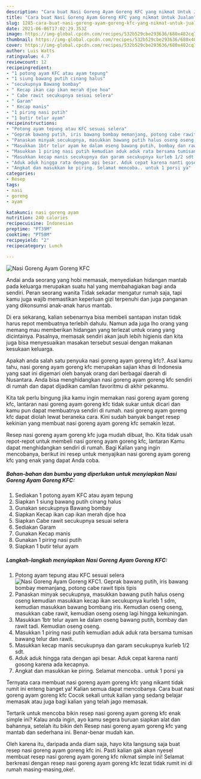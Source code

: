 ```yaml
---
description: "Cara buat Nasi Goreng Ayam Goreng KFC yang nikmat Untuk Jualan"
title: "Cara buat Nasi Goreng Ayam Goreng KFC yang nikmat Untuk Jualan"
slug: 1285-cara-buat-nasi-goreng-ayam-goreng-kfc-yang-nikmat-untuk-jualan
date: 2021-06-06T17:02:29.353Z
image: https://img-global.cpcdn.com/recipes/532b529cbe293636/680x482cq70/nasi-goreng-ayam-goreng-kfc-foto-resep-utama.jpg
thumbnail: https://img-global.cpcdn.com/recipes/532b529cbe293636/680x482cq70/nasi-goreng-ayam-goreng-kfc-foto-resep-utama.jpg
cover: https://img-global.cpcdn.com/recipes/532b529cbe293636/680x482cq70/nasi-goreng-ayam-goreng-kfc-foto-resep-utama.jpg
author: Luis Watts
ratingvalue: 4.7
reviewcount: 12
recipeingredient:
- "1 potong ayam KFC atau ayam tepung"
- "1 siung bawang putih cinang halus"
- "secukupnya Bawang bombay"
- " Kecap ikan cap ikan merah djoe hoa"
- " Cabe rawit secukupnya sesuai selera"
- " Garam"
- " Kecap manis"
- "1 piring nasi putih"
- "1 butir telur ayam"
recipeinstructions:
- "Potong ayam tepung atau KFC sesuai selera"
- "Geprak bawang putih, iris bawang bombay memanjang, potong cabe rawit tipis tipis"
- "Panaskan minyak secukupnya, masukkan bawang putih halus oseng oseng kemudian masukkan kecap ikan secukupnya kurleb 1 sdm, kemudian masukkan bawang bombang iris. Kemudian oseng oseng, masukkan cabe rawit, kemudian oseng oseng lagi hingga kekuningan."
- "Masukkan 1btr telur ayam ke dalam oseng bawang putih, bombay dan rawit tadi. Kemudian oseng oseng."
- "Masukkan 1 piring nasi putih kemudian aduk aduk rata bersama tumisan bawang telur dan rawit."
- "Masukkan kecap manis secukupnya dan garam secukupnya kurleb 1/2 sdt."
- "Aduk aduk hingga rata dengan api besar. Aduk cepat karena nanti gosong karena ada kecapnya."
- "Angkat dan masukkan ke piring. Selamat mencoba.. untuk 1 porsi ya"
categories:
- Resep
tags:
- nasi
- goreng
- ayam

katakunci: nasi goreng ayam 
nutrition: 240 calories
recipecuisine: Indonesian
preptime: "PT39M"
cooktime: "PT50M"
recipeyield: "2"
recipecategory: Lunch

---
```



![Nasi Goreng Ayam Goreng KFC](https://img-global.cpcdn.com/recipes/532b529cbe293636/680x482cq70/nasi-goreng-ayam-goreng-kfc-foto-resep-utama.jpg)

Andai anda seorang yang hobi memasak, menyediakan hidangan mantab pada keluarga merupakan suatu hal yang membahagiakan bagi anda sendiri. Peran seorang  wanita Tidak sekadar mengatur rumah saja, tapi kamu juga wajib memastikan keperluan gizi terpenuhi dan juga panganan yang dikonsumsi anak-anak harus mantab.

Di era  sekarang, kalian sebenarnya bisa membeli santapan instan tidak harus repot membuatnya terlebih dahulu. Namun ada juga lho orang yang memang mau memberikan hidangan yang terlezat untuk orang yang dicintainya. Pasalnya, memasak sendiri akan jauh lebih higienis dan kita juga bisa menyesuaikan masakan tersebut sesuai dengan makanan kesukaan keluarga. 



Apakah anda salah satu penyuka nasi goreng ayam goreng kfc?. Asal kamu tahu, nasi goreng ayam goreng kfc merupakan sajian khas di Indonesia yang saat ini digemari oleh banyak orang dari berbagai daerah di Nusantara. Anda bisa menghidangkan nasi goreng ayam goreng kfc sendiri di rumah dan dapat dijadikan camilan favoritmu di akhir pekanmu.

Kita tak perlu bingung jika kamu ingin memakan nasi goreng ayam goreng kfc, lantaran nasi goreng ayam goreng kfc tidak sukar untuk dicari dan kamu pun dapat membuatnya sendiri di rumah. nasi goreng ayam goreng kfc dapat diolah lewat beraneka cara. Kini sudah banyak banget resep kekinian yang membuat nasi goreng ayam goreng kfc semakin lezat.

Resep nasi goreng ayam goreng kfc juga mudah dibuat, lho. Kita tidak usah repot-repot untuk membeli nasi goreng ayam goreng kfc, lantaran Kamu dapat menghidangkan sendiri di rumah. Bagi Kalian yang ingin mencobanya, berikut ini resep untuk menyajikan nasi goreng ayam goreng kfc yang enak yang dapat Anda coba.

<!--inarticleads1-->

##### Bahan-bahan dan bumbu yang diperlukan untuk menyiapkan Nasi Goreng Ayam Goreng KFC:

1. Sediakan 1 potong ayam KFC atau ayam tepung
1. Siapkan 1 siung bawang putih cinang halus
1. Gunakan secukupnya Bawang bombay
1. Siapkan  Kecap ikan cap ikan merah djoe hoa
1. Siapkan  Cabe rawit secukupnya sesuai selera
1. Sediakan  Garam
1. Gunakan  Kecap manis
1. Gunakan 1 piring nasi putih
1. Siapkan 1 butir telur ayam




<!--inarticleads2-->

##### Langkah-langkah menyiapkan Nasi Goreng Ayam Goreng KFC:

1. Potong ayam tepung atau KFC sesuai selera
<img src="https://img-global.cpcdn.com/steps/85e2bf45a299545c/160x128cq70/nasi-goreng-ayam-goreng-kfc-langkah-memasak-1-foto.jpg" alt="Nasi Goreng Ayam Goreng KFC">1. Geprak bawang putih, iris bawang bombay memanjang, potong cabe rawit tipis tipis
1. Panaskan minyak secukupnya, masukkan bawang putih halus oseng oseng kemudian masukkan kecap ikan secukupnya kurleb 1 sdm, kemudian masukkan bawang bombang iris. Kemudian oseng oseng, masukkan cabe rawit, kemudian oseng oseng lagi hingga kekuningan.
1. Masukkan 1btr telur ayam ke dalam oseng bawang putih, bombay dan rawit tadi. Kemudian oseng oseng.
1. Masukkan 1 piring nasi putih kemudian aduk aduk rata bersama tumisan bawang telur dan rawit.
1. Masukkan kecap manis secukupnya dan garam secukupnya kurleb 1/2 sdt.
1. Aduk aduk hingga rata dengan api besar. Aduk cepat karena nanti gosong karena ada kecapnya.
1. Angkat dan masukkan ke piring. Selamat mencoba.. untuk 1 porsi ya




Ternyata cara membuat nasi goreng ayam goreng kfc yang nikamt tidak rumit ini enteng banget ya! Kalian semua dapat mencobanya. Cara buat nasi goreng ayam goreng kfc Cocok sekali untuk kalian yang sedang belajar memasak atau juga bagi kalian yang telah jago memasak.

Tertarik untuk mencoba bikin resep nasi goreng ayam goreng kfc enak simple ini? Kalau anda ingin, ayo kamu segera buruan siapkan alat dan bahannya, setelah itu bikin deh Resep nasi goreng ayam goreng kfc yang mantab dan sederhana ini. Benar-benar mudah kan. 

Oleh karena itu, daripada anda diam saja, hayo kita langsung saja buat resep nasi goreng ayam goreng kfc ini. Pasti kalian gak akan nyesel membuat resep nasi goreng ayam goreng kfc nikmat simple ini! Selamat berkreasi dengan resep nasi goreng ayam goreng kfc lezat tidak rumit ini di rumah masing-masing,oke!.

